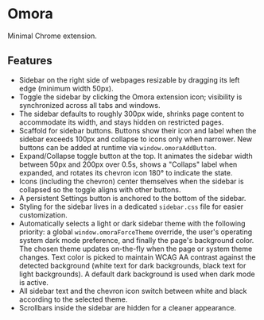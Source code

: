 # Omora

Minimal Chrome extension.

## Features

- Sidebar on the right side of webpages resizable by dragging its left edge (minimum width 50px).
- Toggle the sidebar by clicking the Omora extension icon; visibility
  is synchronized across all tabs and windows.
- The sidebar defaults to roughly 300px wide, shrinks page content to
  accommodate its width, and stays hidden on restricted pages.
- Scaffold for sidebar buttons. Buttons show their icon and label when
  the sidebar exceeds 100px and collapse to icons only when narrower.
  New buttons can be added at runtime via `window.omoraAddButton`.
- Expand/Collapse toggle button at the top. It animates the sidebar
  width between 50px and 200px over 0.5s, shows a "Collaps" label when
  expanded, and rotates its chevron icon 180° to indicate the state.
- Icons (including the chevron) center themselves when the sidebar is
  collapsed so the toggle aligns with other buttons.
- A persistent Settings button is anchored to the bottom of the sidebar.
- Styling for the sidebar lives in a dedicated `sidebar.css` file for
  easier customization.
- Automatically selects a light or dark sidebar theme with the following
  priority: a global `window.omoraForceTheme` override, the user's
  operating system dark mode preference, and finally the page's
  background color. The chosen theme updates on-the-fly when the page or
  system theme changes. Text color is picked to maintain WCAG AA
  contrast against the detected background (white text for dark
  backgrounds, black text for light backgrounds). A default dark
  background is used when dark mode is active.
- All sidebar text and the chevron icon switch between white and black
  according to the selected theme.
- Scrollbars inside the sidebar are hidden for a cleaner appearance.
